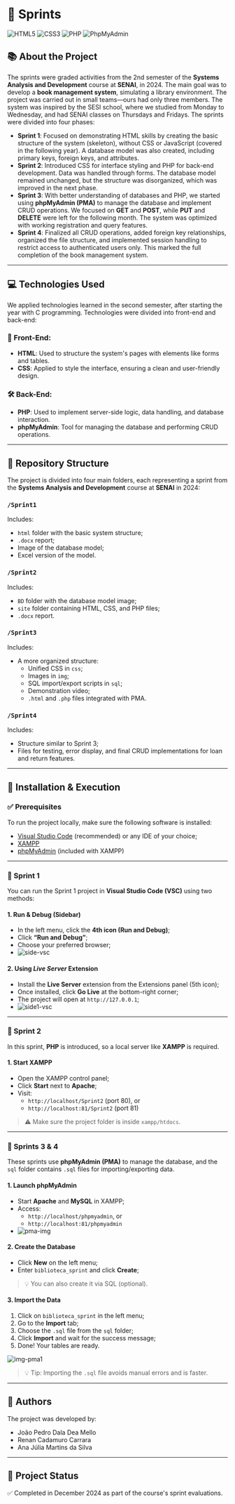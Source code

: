 # 🚀 Sprints
<div align="left">

![HTML5](https://img.shields.io/badge/HTML5-E34F26?style=for-the-badge&logo=html5&logoColor=white)
![CSS3](https://img.shields.io/badge/CSS3-1572B6?style=for-the-badge&logo=css3&logoColor=white)
![PHP](https://img.shields.io/badge/PHP-777BB4?style=for-the-badge&logo=php&logoColor=white)
![PhpMyAdmin](https://img.shields.io/badge/PhpMyAdmin-6C78AF?style=for-the-badge&logo=phpmyadmin&logoColor=white)
</div>

## 📚 About the Project

The sprints were graded activities from the 2nd semester of the **Systems Analysis and Development** course at **SENAI**, in 2024. The main goal was to develop a **book management system**, simulating a library environment. The project was carried out in small teams—ours had only three members. The system was inspired by the SESI school, where we studied from Monday to Wednesday, and had SENAI classes on Thursdays and Fridays. The sprints were divided into four phases:

- **Sprint 1**: Focused on demonstrating HTML skills by creating the basic structure of the system (skeleton), without CSS or JavaScript (covered in the following year). A database model was also created, including primary keys, foreign keys, and attributes.
- **Sprint 2**: Introduced CSS for interface styling and PHP for back-end development. Data was handled through forms. The database model remained unchanged, but the structure was disorganized, which was improved in the next phase.
- **Sprint 3**: With better understanding of databases and PHP, we started using **phpMyAdmin (PMA)** to manage the database and implement CRUD operations. We focused on **GET** and **POST**, while **PUT** and **DELETE** were left for the following month. The system was optimized with working registration and query features.
- **Sprint 4**: Finalized all CRUD operations, added foreign key relationships, organized the file structure, and implemented session handling to restrict access to authenticated users only. This marked the full completion of the book management system.

---

## 💻 Technologies Used

We applied technologies learned in the second semester, after starting the year with C programming. Technologies were divided into front-end and back-end:

### 🎨 Front-End:
- **HTML**: Used to structure the system's pages with elements like forms and tables.
- **CSS**: Applied to style the interface, ensuring a clean and user-friendly design.

### 🛠 Back-End:
- **PHP**: Used to implement server-side logic, data handling, and database interaction.
- **phpMyAdmin**: Tool for managing the database and performing CRUD operations.

---

## 📂 Repository Structure

The project is divided into four main folders, each representing a sprint from the **Systems Analysis and Development** course at **SENAI** in 2024:

### `/Sprint1`
Includes:
- `html` folder with the basic system structure;
- `.docx` report;
- Image of the database model;
- Excel version of the model.

### `/Sprint2`
Includes:
- `BD` folder with the database model image;
- `site` folder containing HTML, CSS, and PHP files;
- `.docx` report.

### `/Sprint3`
Includes:
- A more organized structure:
  - Unified CSS in `css`;
  - Images in `img`;
  - SQL import/export scripts in `sql`;
  - Demonstration video;
  - `.html` and `.php` files integrated with PMA.

### `/Sprint4`
Includes:
- Structure similar to Sprint 3;
- Files for testing, error display, and final CRUD implementations for loan and return features.

---

## 🚀 Installation & Execution

### ✅ Prerequisites

To run the project locally, make sure the following software is installed:

- [Visual Studio Code](https://code.visualstudio.com/) (recommended) or any IDE of your choice;
- [XAMPP](https://www.apachefriends.org/)
- [phpMyAdmin](https://www.phpmyadmin.net/) (included with XAMPP)

---

### 🧱 Sprint 1

You can run the Sprint 1 project in **Visual Studio Code (VSC)** using two methods:

#### 1. Run & Debug (Sidebar)
- In the left menu, click the **4th icon (Run and Debug)**;
- Click **“Run and Debug”**;
- Choose your preferred browser;
- ![side-vsc](img/vsc1.png)

#### 2. Using *Live Server* Extension
- Install the **Live Server** extension from the Extensions panel (5th icon);
- Once installed, click **Go Live** at the bottom-right corner;
- The project will open at `http://127.0.0.1`;
- ![side1-vsc](img/vsc2.png)

---

### 🧱 Sprint 2

In this sprint, **PHP** is introduced, so a local server like **XAMPP** is required.

#### 1. Start XAMPP
- Open the XAMPP control panel;
- Click **Start** next to **Apache**;
- Visit:
  - `http://localhost/Sprint2` (port 80), or
  - `http://localhost:81/Sprint2` (port 81)

> ⚠️ Make sure the project folder is inside `xampp/htdocs`.

---

### 🧱 Sprints 3 & 4

These sprints use **phpMyAdmin (PMA)** to manage the database, and the `sql` folder contains `.sql` files for importing/exporting data.

#### 1. Launch phpMyAdmin
- Start **Apache** and **MySQL** in XAMPP;
- Access:
  - `http://localhost/phpmyadmin`, or
  - `http://localhost:81/phpmyadmin`
- ![pma-img](img/pma.png)

#### 2. Create the Database
- Click **New** on the left menu;
- Enter `biblioteca_sprint` and click **Create**;

> 💡 You can also create it via SQL (optional).

#### 3. Import the Data
1. Click on `biblioteca_sprint` in the left menu;
2. Go to the **Import** tab;
3. Choose the `.sql` file from the `sql` folder;
4. Click **Import** and wait for the success message;
5. Done! Your tables are ready.

![img-pma1](img/pma1.png)

> 💡 Tip: Importing the `.sql` file avoids manual errors and is faster.

---

## 👥 Authors

The project was developed by:

- João Pedro Dala Dea Mello  
- Renan Cadamuro Carrara  
- Ana Júlia Martins da Silva  

---

## 📌 Project Status

✅ Completed in December 2024 as part of the course's sprint evaluations.
